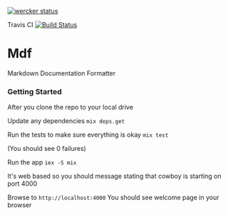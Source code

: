 [![wercker status](https://app.wercker.com/status/7b94119993c0b6042ecadb8911be941c/m "wercker status")](https://app.wercker.com/project/bykey/7b94119993c0b6042ecadb8911be941c)

Travis CI 
[![Build Status](https://travis-ci.org/brainfarmer/mdf.svg?branch=jgs-heroku-deploy)](https://travis-ci.org/brainfarmer/mdf)

Mdf
===

Markdown Documentation Formatter

### Getting Started

After you clone the repo to your local drive

Update any dependencies
`mix deps.get`

Run the tests to make sure everything is okay
`mix test`

(You should see 0 failures)

Run the app
`iex -S mix`

It's web based so you should message stating that cowboy is starting on port
4000

Browse to `http://localhost:4000`
You should see welcome page in your browser
